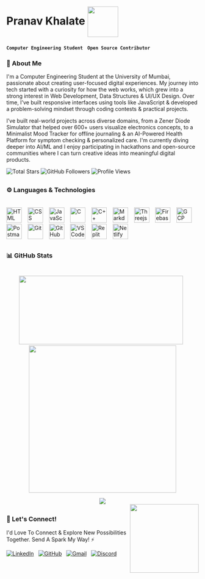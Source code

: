 <h1>Pranav Khalate <img align="center" src="https://media.giphy.com/media/lGhBlBMIN2XsEteTN3/giphy.gif" width="80"/></h1>

**`Computer Engineering Student`** &nbsp; **`Open Source Contributor`**

### 🌟 About Me

I'm a Computer Engineering Student at the University of Mumbai, passionate about creating user-focused digital experiences. My journey into tech started with a curiosity for how the web works, which grew into a strong interest in Web Development, Data Structures & UI/UX Design. Over time, I’ve built responsive interfaces using tools like JavaScript & developed a problem-solving mindset through coding contests & practical projects.

I’ve built real-world projects across diverse domains, from a Zener Diode Simulator that helped over 600+ users visualize electronics concepts, to a Minimalist Mood Tracker for offline journaling & an AI-Powered Health Platform for symptom checking & personalized care. I'm currently diving deeper into AI/ML and I enjoy participating in hackathons and open-source communities where I can turn creative ideas into meaningful digital products.

<div align="left" style="display: flex; flex-wrap: wrap;">
  <a href="https://github.com/FrostByte-49?tab=repositories&sort=stargazers" style="text-decoration: none;"><img alt="Total Stars" title="Total Stars on GitHub" src="https://img.shields.io/github/stars/FrostByte-49?style=for-the-badge&color=FF69B4&label=Stars&logo=github&logoColor=white&labelColor=E91E63" /></a>&nbsp;
  <a href="https://github.com/FrostByte-49?tab=followers" style="text-decoration: none;"><img alt="GitHub Followers" title="Follow Me on GitHub" src="https://img.shields.io/github/followers/FrostByte-49?style=for-the-badge&color=BA68C8&label=Followers&logo=github&logoColor=white&labelColor=8E24AA" /></a>&nbsp;
  <a href="https://github.com/FrostByte-49" style="text-decoration: none;"><img alt="Profile Views" title="GitHub Profile Views" src="https://komarev.com/ghpvc/?username=FrostByte-49&color=FF69B4&style=for-the-badge&labelColor=FF69B4&logo=github&logoColor=white&label=Visitors"/></a>
</div>

##

### ⚙ Languages & Technologies <br><br>

<p align="left">
  <!-- Languages -->
  <a href="https://skillicons.dev" target="_blank" title="HTML"><img src="https://skillicons.dev/icons?i=html" alt="HTML" height="40"/></a> &nbsp;&nbsp;
  <a href="https://skillicons.dev" target="_blank" title="CSS"><img src="https://skillicons.dev/icons?i=css" alt="CSS" height="40"/></a> &nbsp;&nbsp;
  <a href="https://skillicons.dev" target="_blank" title="JavaScript"><img src="https://skillicons.dev/icons?i=javascript" alt="JavaScript" height="40"/></a> &nbsp;&nbsp;
  <a href="https://skillicons.dev" target="_blank" title="C"><img src="https://skillicons.dev/icons?i=c" alt="C" height="40"/></a> &nbsp;&nbsp;
  <a href="https://skillicons.dev" target="_blank" title="C++"><img src="https://skillicons.dev/icons?i=cpp" alt="C++" height="40"/></a> &nbsp;&nbsp;
  <a href="https://skillicons.dev" target="_blank" title="Markdown"><img src="https://skillicons.dev/icons?i=markdown" alt="Markdown" height="40"/></a> &nbsp;&nbsp;
   <!-- Frameworks & Libraries -->
  <a href="https://skillicons.dev" target="_blank" title="Three.js"><img src="https://skillicons.dev/icons?i=threejs" alt="Threejs" height="40"/></a> &nbsp;&nbsp;
  <!-- APIs & Cloud -->
  <a href="https://skillicons.dev" target="_blank" title="Firebase"><img src="https://skillicons.dev/icons?i=firebase" alt="Firebase" height="40"/></a> &nbsp;&nbsp;
  <a href="https://skillicons.dev" target="_blank" title="GCP"><img src="https://skillicons.dev/icons?i=gcp" alt="GCP" height="40"/></a> &nbsp;&nbsp;
  <a href="https://skillicons.dev" target="_blank" title="Postman"><img src="https://skillicons.dev/icons?i=postman" alt="Postman" height="40"/></a> &nbsp;&nbsp;
  <!-- Version Control -->
  <a href="https://skillicons.dev" target="_blank" title="Git"><img src="https://skillicons.dev/icons?i=git" alt="Git" height="40"/></a> &nbsp;&nbsp;
  <a href="https://skillicons.dev" target="_blank" title="GitHub"><img src="https://skillicons.dev/icons?i=github" alt="GitHub" height="40"/></a> &nbsp;&nbsp;
  <!-- Tools & Platforms -->
  <a href="https://skillicons.dev" target="_blank" title="VS Code"><img src="https://skillicons.dev/icons?i=vscode" alt="VS Code" height="40"/></a> &nbsp;&nbsp;
  <a href="https://skillicons.dev" target="_blank" title="Replit"><img src="https://skillicons.dev/icons?i=replit" alt="Replit" height="40"/></a> &nbsp;&nbsp;
  <a href="https://skillicons.dev" target="_blank" title="Netlify"><img src="https://skillicons.dev/icons?i=netlify" alt="Netlify" height="40"/></a>
</p>

##

### 📊 GitHub Stats <br><br>

<p align="center"> 
  <img height="180em" width="430" src="https://github-readme-stats.vercel.app/api?username=FrostByte-49&show_icons=true&theme=tokyonight&include_all_commits=true&count_private=true"/> &nbsp; 
  <img width="386" src="https://github-readme-stats.vercel.app/api/top-langs/?username=FrostByte-49&layout=compact&theme=tokyonight"/> 
</p>

<p align="center">
  <img src="https://github-readme-streak-stats.herokuapp.com/?user=FrostByte-49&theme=tokyonight" /> <br>  
  <img align="right" src="https://res.cloudinary.com/dhn92qb61/image/upload/v1751383267/123_qcnao2.webp" height="180px" width="180px" />
</p>

## 

### 🔗 Let's Connect!

I'd Love To Connect & Explore New Possibilities Together. Send A Spark My Way! ⚡ <br>

<!-- Contact Badges -->
<div align="left">
  <a href="https://www.linkedin.com/in/pranav-kh" target="_blank"><img src="https://img.shields.io/badge/-LinkedIn-0077B5?style=for-the-badge&logo=linkedin&logoColor=white" alt="LinkedIn"/></a> &nbsp;
  <a href="https://github.com/FrostByte-49" target="_blank"><img src="https://img.shields.io/badge/-GitHub-181717?style=for-the-badge&logo=github&logoColor=white" alt="GitHub" /></a> &nbsp;
  <a href="mailto:pranav.kh49@gmail.com" target="_blank"><img src="https://img.shields.io/badge/-Gmail-EA4335?style=for-the-badge&logo=gmail&logoColor=white" alt="Gmail" target="_blank"/></a> &nbsp;
  <a href="https://discord.com/users/1377918872925241375" target="_blank"><img src="https://img.shields.io/badge/-Discord-5865F2?style=for-the-badge&logo=discord&logoColor=white" alt="Discord" target="_blank"/></a>
</div>


